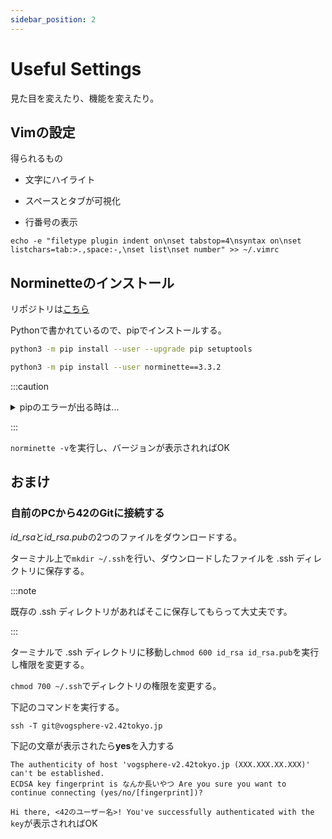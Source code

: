```yaml
---
sidebar_position: 2
---
```


# Useful Settings

見た目を変えたり、機能を変えたり。

## Vimの設定

得られるもの

- 文字にハイライト

- スペースとタブが可視化

- 行番号の表示

```shell title=".vimrc"
echo -e "filetype plugin indent on\nset tabstop=4\nsyntax on\nset listchars=tab:>.,space:-,\nset list\nset number" >> ~/.vimrc
```

## Norminetteのインストール

リポジトリは[こちら](https://github.com/42School/norminette)

Pythonで書かれているので、pipでインストールする。

```bash
python3 -m pip install --user --upgrade pip setuptools

python3 -m pip install --user norminette==3.3.2
```

:::caution

<details>
	<summary>pipのエラーが出る時は...</summary>
	<div>
		<code>sudo apt install python3-pip</code> でpip自体をインストールする。
	</div>
</details>

:::

`norminette -v`を実行し、バージョンが表示されればOK

## おまけ

### 自前のPCから42のGitに接続する

*id_rsa*と*id_rsa.pub*の2つのファイルをダウンロードする。

ターミナル上で`mkdir ~/.ssh`を行い、ダウンロードしたファイルを .ssh ディレクトリに保存する。

:::note

既存の .ssh ディレクトリがあればそこに保存してもらって大丈夫です。

:::

ターミナルで .ssh ディレクトリに移動し`chmod 600 id_rsa id_rsa.pub`を実行し権限を変更する。

`chmod 700 ~/.ssh`でディレクトリの権限を変更する。

下記のコマンドを実行する。

```shell
ssh -T git@vogsphere-v2.42tokyo.jp
```

下記の文章が表示されたら**yes**を入力する

```shell
The authenticity of host 'vogsphere-v2.42tokyo.jp (XXX.XXX.XX.XXX)' can't be established.
ECDSA key fingerprint is なんか長いやつ Are you sure you want to continue connecting (yes/no/[fingerprint])?
```

`Hi there, <42のユーザー名>! You've successfully authenticated with the key`が表示されればOK

